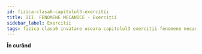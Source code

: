 ```yaml
---
id: fizica-clasa6-capitolul3-exercitii
title: III. FENOMENE MECANICE - Exerciții
sidebar_label: Exercitii
tags: fizica clasa6 invatare usoara capitolul3 exercitii fenomene mecanice
---
```


**În curând**